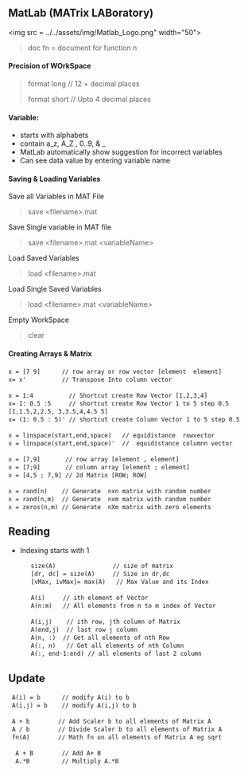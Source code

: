 ## MatLab (MATrix LABoratory)

<img src = ../../assets/img/Matlab_Logo.png" width="50">

> doc fn = document for function n

#### Precision of WOrkSpace

> format long  // 12 + decimal places
>
> format short // Upto 4 decimal places

#### Variable:

- starts with alphabets
- contain a_z, A_Z , 0..9, & _
- MatLab automatically show suggestion for incorrect variables
- Can see data value by entering variable name

####  Saving & Loading Variables

Save all Variables in MAT File
> save \<filename\>.mat 

Save Single variable in MAT file
> save \<filename>.mat \<variableName>
 
Load Saved Variables
>load \<filename>.mat    
 
Load Single Saved Variables
>load \<filename>.mat \<variableName>

 Empty WorkSpace 
 > clear 


#### Creating Arrays & Matrix
    x = [7 9]      // row array or row vector [element  element]
    x= x'          // Transpose Into column vector
    
    x = 1:4          // Shortcut create Row Vector [1,2,3,4]
    x= 1: 0.5 :5     // shortcut create Row Vector 1 to 5 step 0.5 [1,1.5,2,2.5, 3,3.5,4,4.5 5]
    x= (1: 0.5 : 5)' // shortcut create Column Vector 1 to 5 step 0.5 

    x = linspace(start,end,space)   // equidistance  rowvector 
    x = linspace(start,end,space)'  //  equidistance columnn vector

    x = [7,9]       // row array [element , element]
    x = [7;9]       // column array [element ; element]
    x = [4,5 ; 7,9] // 2d Matrix [ROW; ROW]
    
    x = rand(n)    // Generate  nxn matrix with random number
    x = rand(n,m)  // Generate  nxm matrix with random number
    x = zeros(n,m) // Generate  nXm matrix with zero elements
    
##   Reading 

- Indexing starts with 1

         size(A)                // size of matrix
         [dr, dc] = size(A)     // Size in dr,dc
         [vMax, ivMax]= max(A)   // Max Value and its Index
        
         A(i)     // ith element of Vector
         A(n:m)   // All elements from n to m index of Vector

         A(i,j)    // ith row, jth column of Matrix 
         A(end,j)  // last row j column 
         A(n, :)  // Get all elements of nth Row
         A(:, n)   // Get all elements of nth Column
         A(:, end-1:end) // all elements of last 2 column
         

## Update

     A(i) = b      // modify A(i) to b
     A(i,j) = b    // modify A(i,j) to b 

     A + b        // Add Scaler b to all elements of Matrix A
     A / b        // Divide Scaler b to all elements of Matrix A
     fn(A)        // Math fn on all elements of Matrix A eg sqrt
     
      A + B        // Add A+ B
      A.*B         // Multiply A.*B
